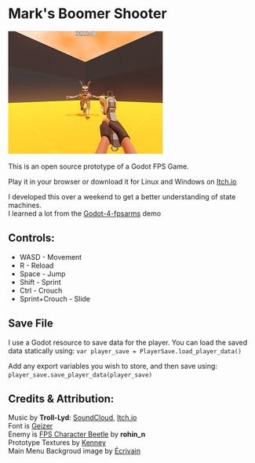 # Mark's Boomer Shooter

![Boomer Shooter cover image](./Assets/cover-image.png)

This is an open source prototype of a Godot FPS Game.

Play it in your browser or download it for Linux and Windows on [Itch.io](https://bearlikelion.com/boomer-shooter)

I developed this over a weekend to get a better understanding of state machines.\
I learned a lot from the [Godot-4-fpsarms](https://github.com/gdquest-demos/godot-4-FPS-arms) demo

## Controls:
* WASD - Movement
* R - Reload
* Space - Jump
* Shift - Sprint
* Ctrl - Crouch
* Sprint+Crouch - Slide

## Save File
I use a Godot resource to save data for the player.
You can load the saved data statically using:
	`var player_save = PlayerSave.load_player_data()`

Add any export variables you wish to store, and then save using:
	`player_save.save_player_data(player_save)`

## Credits & Attribution:
Music by **Troll-Lyd**: [SoundCloud](https://soundcloud.com/troill-lyd), [Itch.io](https://troll-lyd.itch.io/)\
Font is [Geizer](https://www.dafont.com/geizer.font)\
Enemy is [FPS Character Beetle](https://opengameart.org/content/fps-character-beetle) by **rohin_n**\
Prototype Textures by [Kenney](https://www.kenney.nl/assets/prototype-textures)\
Main Menu Backgroud image by [Écrivain](https://opengameart.org/content/backgrounds-0)
